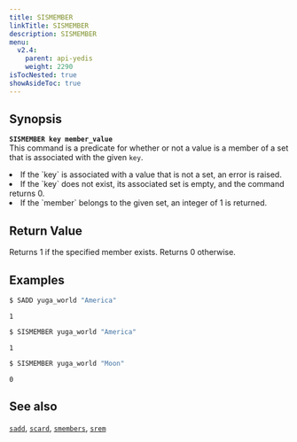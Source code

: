 ```yaml
---
title: SISMEMBER
linkTitle: SISMEMBER
description: SISMEMBER
menu:
  v2.4:
    parent: api-yedis
    weight: 2290
isTocNested: true
showAsideToc: true
---
```


## Synopsis

<b>`SISMEMBER key member_value`</b><br>
This command is a predicate for whether or not a value is a member of a set that is associated with the given  `key`.
<li>If the `key` is associated with a value that is not a set, an error is raised.</li>
<li>If the `key` does not exist, its associated set is empty, and the command returns 0.</li>
<li>If the `member` belongs to the given set, an integer of 1 is returned.</li>

## Return Value

Returns 1 if the specified member exists. Returns 0 otherwise.

## Examples

```sh
$ SADD yuga_world "America"
```

```
1
```

```sh
$ SISMEMBER yuga_world "America"
```

```
1
```

```sh
$ SISMEMBER yuga_world "Moon"
```

```
0
```

## See also

[`sadd`](../sadd/), [`scard`](../scard/), [`smembers`](../smembers/), [`srem`](../srem/)
